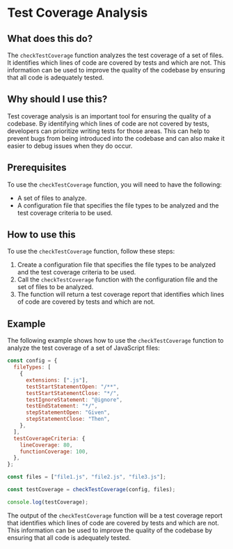 
  
   # **Test Coverage Analysis**

## What does this do?

The `checkTestCoverage` function analyzes the test coverage of a set of files. It identifies which lines of code are covered by tests and which are not. This information can be used to improve the quality of the codebase by ensuring that all code is adequately tested.

## Why should I use this?

Test coverage analysis is an important tool for ensuring the quality of a codebase. By identifying which lines of code are not covered by tests, developers can prioritize writing tests for those areas. This can help to prevent bugs from being introduced into the codebase and can also make it easier to debug issues when they do occur.

## Prerequisites

To use the `checkTestCoverage` function, you will need to have the following:

* A set of files to analyze.
* A configuration file that specifies the file types to be analyzed and the test coverage criteria to be used.

## How to use this

To use the `checkTestCoverage` function, follow these steps:

1. Create a configuration file that specifies the file types to be analyzed and the test coverage criteria to be used.
2. Call the `checkTestCoverage` function with the configuration file and the set of files to be analyzed.
3. The function will return a test coverage report that identifies which lines of code are covered by tests and which are not.

## Example

The following example shows how to use the `checkTestCoverage` function to analyze the test coverage of a set of JavaScript files:

```javascript
const config = {
  fileTypes: [
    {
      extensions: [".js"],
      testStartStatementOpen: "/**",
      testStartStatementClose: "*/",
      testIgnoreStatement: "@ignore",
      testEndStatement: "*/",
      stepStatementOpen: "Given",
      stepStatementClose: "Then",
    },
  ],
  testCoverageCriteria: {
    lineCoverage: 80,
    functionCoverage: 100,
  },
};

const files = ["file1.js", "file2.js", "file3.js"];

const testCoverage = checkTestCoverage(config, files);

console.log(testCoverage);
```

The output of the `checkTestCoverage` function will be a test coverage report that identifies which lines of code are covered by tests and which are not. This information can be used to improve the quality of the codebase by ensuring that all code is adequately tested.
  
  